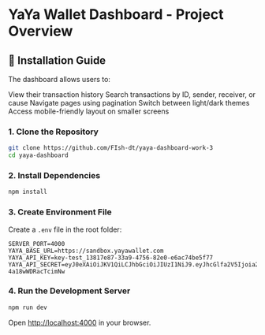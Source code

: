 # YaYa Wallet Dashboard - Project Overview


## 🚀 Installation Guide
The dashboard allows users to:

View their transaction history
Search transactions by ID, sender, receiver, or cause
Navigate pages using pagination
Switch between light/dark themes
Access mobile-friendly layout on smaller screens

### 1. Clone the Repository
```bash
git clone https://github.com/FIsh-dt/yaya-dashboard-work-3
cd yaya-dashboard
```

### 2. Install Dependencies
```bash
npm install
```

### 3. Create Environment File
Create a `.env` file in the root folder:
```env
SERVER_PORT=4000
YAYA_BASE_URL=https://sandbox.yayawallet.com
YAYA_API_KEY=key-test_13817e87-33a9-4756-82e0-e6ac74be5f77
YAYA_API_SECRET=eyJ0eXAiOiJKV1QiLCJhbGciOiJIUzI1NiJ9.eyJhcGlfa2V5Ijoia2V5LXRlc3RfMTM4MTdlODctMzNhOS00NzU2LTgyZTAtZTZhYzc0YmU1Zjc3Iiwic2VjcmV0IjoiY2E5ZjJhMGM5ZGI1ZmRjZWUxMTlhNjNiMzNkMzVlMWQ4YTVkNGZiYyJ9.HesEEFWkY55B8JhxSJT4VPJTXZ-4a18wWDRacTcimNw
```


### 4. Run the Development Server
```bash
npm run dev
```

Open [http://localhost:4000](http://localhost:4000) in your browser.
